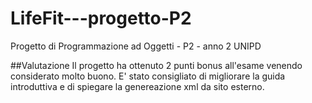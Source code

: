 # LifeFit---progetto-P2
Progetto di Programmazione ad Oggetti - P2 - anno 2 UNIPD

##Valutazione
Il progetto ha ottenuto 2 punti bonus all'esame venendo considerato molto buono.
E' stato consigliato di migliorare la guida introduttiva e di spiegare la genereazione xml da sito esterno.
